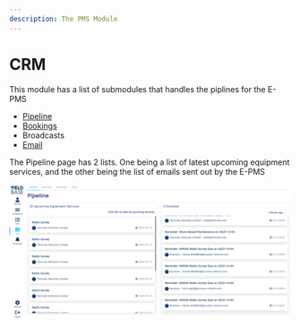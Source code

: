 ```yaml
---
description: The PMS Module
---
```


# CRM

This module has a list of submodules that handles the piplines for the E-PMS

- [Pipeline](/crm-modules/pipeline.md)
- [Bookings](/crm-modules/bookings.md)
- Broadcasts
- [Email](/crm-modules/email.md)

The Pipeline page has 2 lists. One being a list of latest upcoming equipment services, and the other being the list of emails sent out by the E-PMS

![Pipeline](./images/pipeline.png)
